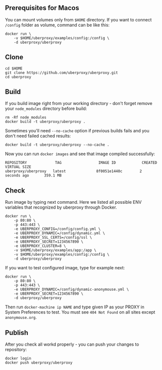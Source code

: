 
## Prerequisites for Macos

You can mount volumes only from `$HOME` directory. If you want to connect `/config` folder as volume, command can be like this:

```
docker run \
	-v $HOME/uberproxy/examples/config:/config \
	-d uberproxy/uberproxy
```

## Clone

```
cd $HOME
git clone https://github.com/uberproxy/uberproxy.git
cd uberproxy
```

## Build

If you build image right from your working directory - don't forget remove your `node_modules` directory before build:

```
rm -Rf node_modules
docker build -t uberproxy/uberproxy .
```

Sometimes you'll need `--no-cache` option if previous builds fails and you don't need failed cached results:

```
docker build -t uberproxy/uberproxy --no-cache .
```

Now you can run `docker images` and see that image compiled successfully:

```
REPOSITORY             TAG                 IMAGE ID            CREATED             VIRTUAL SIZE
uberproxy/uberproxy   latest              8f0051e1440c        2 seconds ago       359.1 MB
```

## Check

Run image by typing next command. 
Here we listed all possible ENV variables that recognized by uberproxy through Docker.

```
docker run \
	-p 80:80 \
	-p 443:443 \
	-e UBERPROXY_CONFIG=/config/config.yml \
	-e UBERPROXY_DYNAMIC=/config/dynamic.yml \
	-e UBERPROXY_SSL_CERTS=/config/ssl \
	-e UBERPROXY_SECRET=1234567890 \
	-e UBERPROXY_CLUSTER=8 \
	-v $HOME/uberproxy/examples/app:/app \
	-v $HOME/uberproxy/examples/config:/config \
	-d uberproxy/uberproxy
```

If you want to test configured image, type for example next:

```
docker run \
	-p 80:80 \
	-p 443:443 \
	-e UBERPROXY_DYNAMIC=/config/dynamic-anonymouse.yml \
	-e UBERPROXY_SECRET=1234567890 \
	-d uberproxy/uberproxy
```

Then run `docker-machine ip NAME` and type given IP as your PROXY in System Preferences to test.
You must see `404 Not Found` on all sites except `anonymouse.org`.

## Publish

After you check all workd properly - you can push your changes to repository:

```
docker login
docker push uberproxy/uberproxy
```